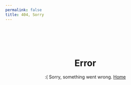 ```yaml
---
permalink: false
title: 404, Sorry
---
```

<div style="max-width: 800px; margin: auto; text-align: center; padding-top: 60px;">
  <h1>Error</h1>
  <p>:( Sorry, something went wrong. <a href="/">Home</a></p>
</div>
